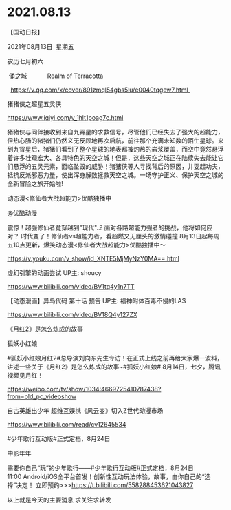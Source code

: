 ﻿#  2021.08.13
【国动日报】

2021年08月13日  星期五


农历七月初六


 俑之城            Realm of Terracotta    

  https://v.qq.com/x/cover/891zmql54gbs5lu/e0040tqgew7.html 

猪猪侠之超星五灵侠

https://www.iqiyi.com/v_1hlt1poag7c.html

猪猪侠与同伴接收到来自九霄星的求救信号，尽管他们已经失去了强大的超能力，但热心肠的猪猪们仍然义无反顾地再次启航，前往那个充满未知数的陌生星球。来到九霄星后，猪猪们看到了整个星球的地表都被灼热的岩浆覆盖，而空中竟然悬浮着许多壮观宏大、各具特色的天空之城！但是，这些天空之城正在陆续失去能让它们悬浮的五灵元素，面临坠毁的威胁！猪猪侠等人寻找背后的原因，并耍起功夫，抵抗反派邪恶力量，使出浑身解数拯救天空之城。一场守护正义、保护天空之城的全新冒险之旅开始啦!




动态漫<修仙者大战超能力>优酷独播中

@优酷动漫                            

震惊！超强修仙者竟穿越到"现代"..?
面对各路超能力强者的挑战，他将如何应对？
时代变了！修仙者vs超能力者，看超燃又无厘头的激情碰撞
8月13日起每周五10点更新，爆笑动态漫<修仙者大战超能力>优酷独播中～

https://v.youku.com/v_show/id_XNTE5MjMyNzY0MA==.html



虚幻引擎的动画尝试 UP主: shoucy

https://www.bilibili.com/video/BV1tq4y1n7TT

【动态漫画】异鸟代码 第十话 预告 UP主: 福神附体百毒不侵的LAS

https://www.bilibili.com/video/BV18Q4y127ZX




《月红2》是怎么炼成的故事

狐妖小红娘                


#狐妖小红娘月红2#总导演刘向东先生专访！在正式上线之前再给大家爆一波料，讲述一些关于《月红2》是怎么炼成的故事~#狐妖小红娘# 8月14日，七夕，腾讯视频见月红！

https://weibo.com/tv/show/1034:4669725410787438?from=old_pc_videoshow

自古英雄出少年 超维互娱携《风云变》切入Z世代动漫市场

https://www.bilibili.com/read/cv12645534


#少年歌行互动版#正式定档，8月24日

中影年年


需要你自己“玩”的少年歌行——#少年歌行互动版#正式定档，8月24日11:00 Android/iOS全平台首发！创新性互动玩法体验，故事，由你自己的“选择”决定！
立即预约>>>https://t.bilibili.com/558288453621043827


以上就是今天的主要消息
求关注求转发

























